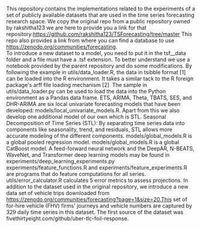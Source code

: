This repository contains the implementations related to the experiments of a set of publicly available datasets that are used in the time series forecasting research space.
We copy the original repo from a public repository owned by rakshitha123 we are here to provide you a link for that repository:https://github.com/rakshitha123/TSForecasting/tree/master This repo also provides a link from where you can find a database to use https://zenodo.org/communities/forecasting.  
To introduce a new dataset to a model, you need to put it in the tsf__data folder and a file must have a .tsf extension. To better understand we use a notebook provided by the parent repository and do some modifications. By following the example in utils/data_loader.R, the data in tsibble format [1] can be loaded into the R environment. It takes a similar tack to the R foreign package's arff file loading mechanism [2]. The sample in utils/data_loader.py can be used to load the data into the Python environment as a Pandas data frame.
ETS, ARIMA, Theta, TBATS, SES, and DHR-ARIMA are six local univariate forecasting models that have been developed: models/local_univariate_models.R. Apart from this we also develop one additional model of our own which is STL.
Seasonal Decomposition of Time Series (STL): By separating time series data into components like seasonality, trend, and residuals, STL allows more accurate modeling of the different components.
models/global_models.R is a global pooled regression model.
models/global_models.R is a global CatBoost model.
A feed-forward neural network and the DeepAR, N-BEATS, WaveNet, and Transformer deep learning models may be found in experiments/deep_learning_experiments.py
experiments/feature_functions.R and experiments/feature_experiments.R are programs that do feature computations for all series.
utils/error_calculator.R calculates 5 error metrics to assess projections.
In addition to the dataset used in the original repository, we introduce a new data set of vehicle trips downloaded from https://zenodo.org/communities/forecasting?page=1&size=20.This set of for-hire vehicle (FHV) firms' journeys and vehicle numbers are captured by 329 daily time series in this dataset. The first source of the dataset was fivethirtyeight.com/github/uber-tlc-foil-response. 

